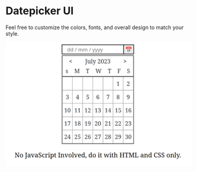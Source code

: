 # Datepicker UI

Feel free to customize the colors, fonts, and overall design to match your style.

<img src="../assets/datepicker.png" />